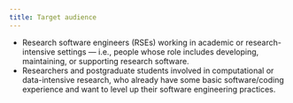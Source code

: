 ```yaml
---
title: Target audience
---
```


* Research software engineers (RSEs) working in academic or research-intensive settings — i.e., people whose role includes developing, maintaining, or supporting research software. 
* Researchers and postgraduate students involved in computational or data-intensive research, who already have some basic software/coding experience and want to level up their software engineering practices.
